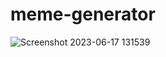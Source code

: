 # meme-generator
![Screenshot 2023-06-17 131539](https://github.com/ankushtripathii/meme-generator/assets/89534251/eb7c20df-10dd-4824-9b5d-0e526d3b48fa)
